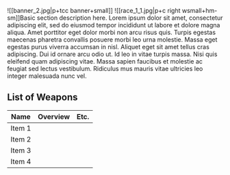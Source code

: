 ![[banner_2.jpg|p+tcc banner+small]]
![[race_1_1.jpg|p+c right wsmall+hm-sm]]Basic section description here. Lorem ipsum dolor sit amet, consectetur adipiscing elit, sed do eiusmod tempor incididunt ut labore et dolore magna aliqua. Amet porttitor eget dolor morbi non arcu risus quis. Turpis egestas maecenas pharetra convallis posuere morbi leo urna molestie. Massa eget egestas purus viverra accumsan in nisl. Aliquet eget sit amet tellus cras adipiscing. Dui id ornare arcu odio ut. Id leo in vitae turpis massa. Nisi quis eleifend quam adipiscing vitae. Massa sapien faucibus et molestie ac feugiat sed lectus vestibulum. Ridiculus mus mauris vitae ultricies leo integer malesuada nunc vel.

## List of Weapons

| Name   | Overview | Etc. |
| ------ | -------- | ---- |
| Item 1 |          |      |
| Item 2 |          |      |
| Item 3 |          |      |
| Item 4 |          |      |

